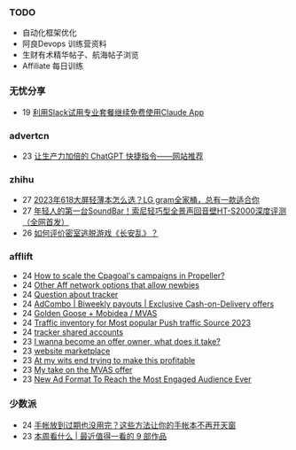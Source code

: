 ### TODO
-  自动化框架优化
-  阿良Devops 训练营资料
-  生财有术精华帖子、航海帖子浏览
-  Affiliate 每日训练

### 无忧分享
<!-- ruyo:START -->
-  19 [利用Slack试用专业套餐继续免费使用Claude App](https://51.ruyo.net/18407.html)<!-- ruyo:END -->

### advertcn
<!-- advertcn:START -->
-  23 [让生产力加倍的 ChatGPT 快捷指令——网站推荐](https://www.advertcn.com/forum.php?mod=viewthread&tid=110928)<!-- advertcn:END -->

### zhihu
<!-- zhihu:START -->
-  27 [2023年618大屏轻薄本怎么选？LG gram全家桶，总有一款适合你](http://zhuanlan.zhihu.com/p/632641888?utm_campaign=rss&utm_medium=rss&utm_source=rss&utm_content=title)
-  27 [年轻人的第一台SoundBar！索尼轻巧型全景声回音壁HT-S2000深度评测（全网首发）](http://zhuanlan.zhihu.com/p/630990296?utm_campaign=rss&utm_medium=rss&utm_source=rss&utm_content=title)
-  26 [如何评价密室逃脱游戏《长安乱》？](http://www.zhihu.com/question/563950552/answer/3045961312?utm_campaign=rss&utm_medium=rss&utm_source=rss&utm_content=title)<!-- zhihu:END -->

### afflift
<!-- afflift:START -->
-  24 [How to scale the Cpagoal&#39;s campaigns in Propeller?](https://afflift.com/f/threads/how-to-scale-the-cpagoals-campaigns-in-propeller.11174/?utm_source=rss&utm_medium=rss)
-  24 [Other Aff network options that allow newbies](https://afflift.com/f/threads/other-aff-network-options-that-allow-newbies.11167/?utm_source=rss&utm_medium=rss)
-  24 [Question about tracker](https://afflift.com/f/threads/question-about-tracker.11169/?utm_source=rss&utm_medium=rss)
-  24 [AdCombo | Biweekly payouts | Exclusive Cash-on-Delivery offers](https://afflift.com/f/threads/adcombo-biweekly-payouts-exclusive-cash-on-delivery-offers.3509/?utm_source=rss&utm_medium=rss)
-  24 [Golden Goose + Mobidea / MVAS](https://afflift.com/f/threads/golden-goose-mobidea-mvas.11107/?utm_source=rss&utm_medium=rss)
-  24 [Traffic inventory for Most popular Push traffic Source 2023](https://afflift.com/f/threads/traffic-inventory-for-most-popular-push-traffic-source-2023.11024/?utm_source=rss&utm_medium=rss)
-  24 [tracker shared accounts](https://afflift.com/f/threads/tracker-shared-accounts.11166/?utm_source=rss&utm_medium=rss)
-  23 [I wanna become an offer owner, what does it take?](https://afflift.com/f/threads/i-wanna-become-an-offer-owner-what-does-it-take.10550/?utm_source=rss&utm_medium=rss)
-  23 [website marketplace](https://afflift.com/f/threads/website-marketplace.11173/?utm_source=rss&utm_medium=rss)
-  23 [At my wits end trying to make this profitable](https://afflift.com/f/threads/at-my-wits-end-trying-to-make-this-profitable.11125/?utm_source=rss&utm_medium=rss)
-  23 [My take on the MVAS offer](https://afflift.com/f/threads/my-take-on-the-mvas-offer.11116/?utm_source=rss&utm_medium=rss)
-  23 [New Ad Format To Reach the Most Engaged Audience Ever](https://afflift.com/f/threads/new-ad-format-to-reach-the-most-engaged-audience-ever.10806/?utm_source=rss&utm_medium=rss)<!-- afflift:END -->

### 少数派
<!-- sspai:START -->
-  24 [手帐放到过期也没用完？这些方法让你的手帐本不再开天窗](https://sspai.com/post/80505)
-  23 [本周看什么 | 最近值得一看的 9 部作品](https://sspai.com/post/80540)<!-- sspai:END -->
